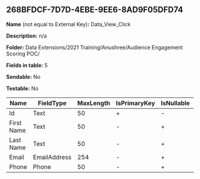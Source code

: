## 268BFDCF-7D7D-4EBE-9EE6-8AD9F05DFD74

**Name** (not equal to External Key)**:** Data_View_Click

**Description:** n/a

**Folder:** Data Extensions/2021 Training/Anushree/Audience Engagement Scoring POC/

**Fields in table:** 5

**Sendable:** No

**Testable:** No

| Name | FieldType | MaxLength | IsPrimaryKey | IsNullable | DefaultValue |
| --- | --- | --- | --- | --- | --- |
| Id | Text | 50 | + | - |  |
| First Name | Text | 50 | - | + |  |
| Last Name | Text | 50 | - | + |  |
| Email | EmailAddress | 254 | - | + |  |
| Phone | Phone | 50 | - | + |  |
